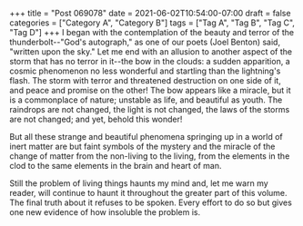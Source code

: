 +++
title = "Post 069078"
date = 2021-06-02T10:54:00-07:00
draft = false
categories = ["Category A", "Category B"]
tags = ["Tag A", "Tag B", "Tag C", "Tag D"]
+++
I began with the contemplation of the beauty and terror of the thunderbolt--"God's autograph," as one of our poets (Joel Benton) said, "written upon the sky." Let me end with an allusion to another aspect of the storm that has no terror in it--the bow in the clouds: a sudden apparition, a cosmic phenomenon no less wonderful and startling than the lightning's flash. The storm with terror and threatened destruction on one side of it, and peace and promise on the other! The bow appears like a miracle, but it is a commonplace of nature; unstable as life, and beautiful as youth. The raindrops are not changed, the light is not changed, the laws of the storms are not changed; and yet, behold this wonder!

But all these strange and beautiful phenomena springing up in a world of inert matter are but faint symbols of the mystery and the miracle of the change of matter from the non-living to the living, from the elements in the clod to the same elements in the brain and heart of man.

Still the problem of living things haunts my mind and, let me warn my reader, will continue to haunt it throughout the greater part of this volume. The final truth about it refuses to be spoken. Every effort to do so but gives one new evidence of how insoluble the problem is.
